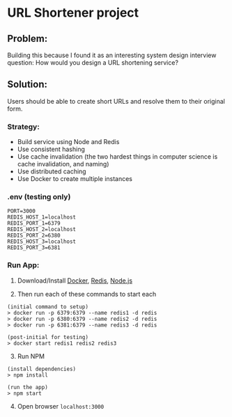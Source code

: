 # URL Shortener project

## Problem:
Building this because I found it as an interesting system design interview question: 
How would you design a URL shortening service? 

## Solution:
Users should be able to create short URLs and resolve them to their original form.

### Strategy:
- Build service using Node and Redis
- Use consistent hashing
- Use cache invalidation (the two hardest things in computer science is cache invalidation, and naming)
- Use distributed caching
- Use Docker to create multiple instances


### .env (testing only)
```
PORT=3000
REDIS_HOST_1=localhost
REDIS_PORT_1=6379
REDIS_HOST_2=localhost
REDIS_PORT_2=6380
REDIS_HOST_3=localhost
REDIS_PORT_3=6381
```

### Run App:

1. Download/Install [Docker](https://www.docker.com/products/docker-desktop/), [Redis](https://redis.io/docs/latest/operate/oss_and_stack/install/install-redis/), [Node.js](https://nodejs.org/en/download/package-manager)

2. Then run each of these commands to start each
```
(initial command to setup)
> docker run -p 6379:6379 --name redis1 -d redis
> docker run -p 6380:6379 --name redis2 -d redis
> docker run -p 6381:6379 --name redis3 -d redis

(post-initial for testing)
> docker start redis1 redis2 redis3
```

3. Run NPM
```
(install dependencies)
> npm install

(run the app)
> npm start
```

4. Open browser `localhost:3000`
